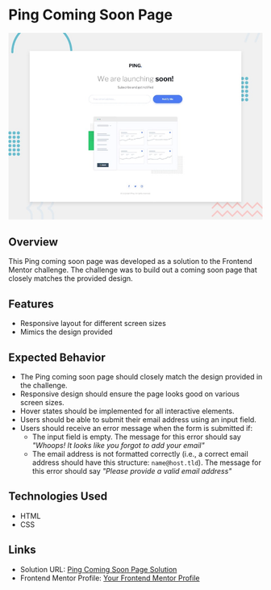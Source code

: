 # Ping Coming Soon Page

![Design preview for the Ping coming soon page coding challenge](./design/desktop-preview.jpg)

## Overview

This Ping coming soon page was developed as a solution to the Frontend Mentor challenge. The challenge was to build out a coming soon page that closely matches the provided design.

## Features

- Responsive layout for different screen sizes
- Mimics the design provided

## Expected Behavior

- The Ping coming soon page should closely match the design provided in the challenge.
- Responsive design should ensure the page looks good on various screen sizes.
- Hover states should be implemented for all interactive elements.
- Users should be able to submit their email address using an input field.
- Users should receive an error message when the form is submitted if:
  - The input field is empty. The message for this error should say *"Whoops! It looks like you forgot to add your email"*
  - The email address is not formatted correctly (i.e., a correct email address should have this structure: `name@host.tld`). The message for this error should say *"Please provide a valid email address"*

## Technologies Used

- HTML
- CSS

## Links

- Solution URL: [Ping Coming Soon Page Solution](https://matbac85.github.io/ping-comming-soon-page/)
- Frontend Mentor Profile: [Your Frontend Mentor Profile](https://www.frontendmentor.io/profile/matbac85)
